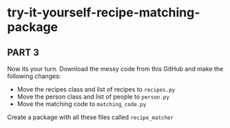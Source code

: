 # try-it-yourself-recipe-matching-package

## PART 3
Now its your turn. Download the messy code from this GitHub and make the following changes:

- Move the recipes class and list of recipes to `recipes.py`  
- Move the person class and list of people to `person.py`
- Move the matching code to `matching_code.py` 

Create a package with all these files called `recipe_matcher`

